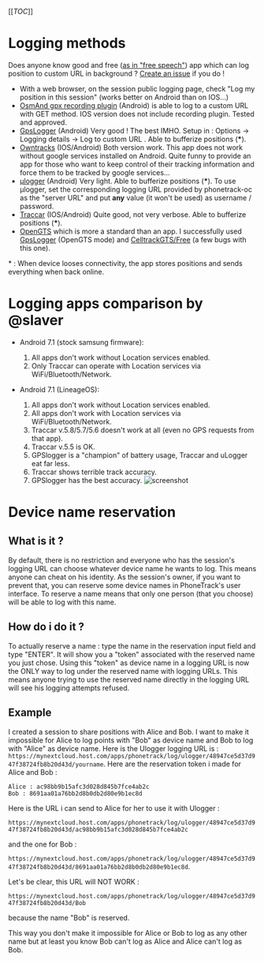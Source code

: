 [[_TOC_]]

# Logging methods

Does anyone know good and free ([as in "free speech"](https://www.gnu.org/philosophy/free-sw.en.html)) app which can log position to custom URL in background ? [Create an issue](https://gitlab.com/eneiluj/phonetrack-oc/issues/new?issue%5Bassignee_id%5D=&issue%5Bmilestone_id%5D=) if you do !

* With a web browser, on the session public logging page, check "Log my position in this session" (works better on Android than on IOS...)
* [OsmAnd gpx recording plugin](https://osmand.net/features?id=trip-recording-plugin#Online_tracking) (Android) is able to log to a custom URL with GET method. IOS version does not include recording plugin. Tested and approved.
* [GpsLogger](http://code.mendhak.com/gpslogger/#features) (Android) Very good ! The best IMHO.  Setup in : Options -> Logging details -> Log to custom URL . Able to bufferize positions (**\***).
* [Owntracks](http://owntracks.org/) (IOS/Android) Both version work. This app does not work without google services installed on Android. Quite funny to provide an app for those who want to keep control of their tracking information and force them to be tracked by google services...
* [µlogger](https://f-droid.org/packages/net.fabiszewski.ulogger/) (Android) Very light. Able to bufferize positions (**\***). To use µlogger, set the corresponding logging URL provided by phonetrack-oc as the "server URL" and put **any** value (it won't be used) as username / password.
* [Traccar](https://www.traccar.org/client/) (IOS/Android) Quite good, not very verbose. Able to bufferize positions (**\***).
* [OpenGTS](http://opengts.org/) which is more a standard than an app. I successfully used [GpsLogger](http://code.mendhak.com/gpslogger/#features) (OpenGTS mode) and [CelltrackGTS/Free](http://www.geotelematic.com/CelltracGTS/Free.html) (a few bugs with this one).

\* : When device looses connectivity, the app stores positions and sends everything when back online. 

# Logging apps comparison by @slaver

* Android 7.1 (stock samsung firmware):
    1. All apps don't work without Location services enabled.
    2. Only Traccar can operate with Location services via WiFi/Bluetooth/Network.

* Android 7.1 (LineageOS):
    1. All apps don't work without Location services enabled.
    2. All apps don't work with Location services via WiFi/Bluetooth/Network.
    3. Traccar v.5.8/5.7/5.6 doesn't work at all (even no GPS requests from that app).
    4. Traccar v.5.5 is OK.
    5. GPSlogger is a "champion" of battery usage, Traccar and uLogger eat far less.
    6. Traccar shows terrible track accuracy.
    7. GPSlogger has the best accuracy.
    ![screenshot](/uploads/8d8d8718e5913eae8d7c241122d0b795/screenshot.jpeg)

# Device name reservation

## What is it ?

By default, there is no restriction and everyone who has the session's logging URL can choose whatever device name he wants to log. This means anyone can cheat on his identity. As the session's owner, if you want to prevent that, you can reserve some device names in PhoneTrack's user interface. To reserve a name means that only one person (that you choose) will be able to log with this name.

## How do i do it ?

To actually reserve a name : type the name in the reservation input field and type "ENTER". It will show you a "token" associated with the reserved name you just chose. Using this "token" as device name in a logging URL is now the ONLY way to log under the reserved name with logging URLs. This means anyone trying to use the reserved name directly in the logging URL will see his logging attempts refused.

## Example

I created a session to share positions with Alice and Bob. I want to make it impossible for Alice to log points with "Bob" as device name and Bob to log with "Alice" as device name.
Here is the Ulogger logging URL is : ```https://mynextcloud.host.com/apps/phonetrack/log/ulogger/48947ce5d37d947f38724fb8b20d43d/yourname```. Here are the reservation token i made for Alice and Bob :
```
Alice : ac98bb9b15afc3d028d845b7fce4ab2c
Bob : 8691aa01a76bb2d8b0db2d80e9b1ec8d
```

Here is the URL i can send to Alice for her to use it with Ulogger :

`https://mynextcloud.host.com/apps/phonetrack/log/ulogger/48947ce5d37d947f38724fb8b20d43d/ac98bb9b15afc3d028d845b7fce4ab2c`

and the one for Bob :

`https://mynextcloud.host.com/apps/phonetrack/log/ulogger/48947ce5d37d947f38724fb8b20d43d/8691aa01a76bb2d8b0db2d80e9b1ec8d`.

Let's be clear, this URL will NOT WORK :

`https://mynextcloud.host.com/apps/phonetrack/log/ulogger/48947ce5d37d947f38724fb8b20d43d/Bob` 

because the name "Bob" is reserved.

This way you don't make it impossible for Alice or Bob to log as any other name but at least you know Bob can't log as Alice and Alice can't log as Bob.